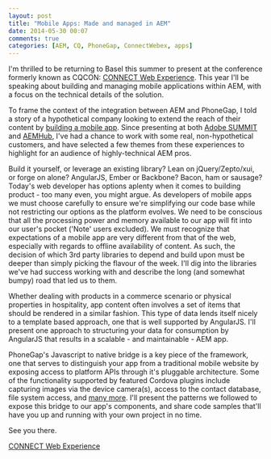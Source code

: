 ```yaml
---
layout: post
title: "Mobile Apps: Made and managed in AEM"
date: 2014-05-30 00:07
comments: true
categories: [AEM, CQ, PhoneGap, ConnectWebex, apps]
---
```

I'm thrilled to be returning to Basel this summer to present at the conference formerly known as CQCON: [CONNECT Web Experience](http://www.connectcon.ch/2014/en.html). This year I'll be speaking about building and managing mobile applications within AEM, with a focus on the technical details of the solution.

To frame the context of the integration between AEM and PhoneGap, I told a story of a hypothetical company looking to extend the reach of their content by [building a mobile app](/blog/2014/03/14/so-you-want-to-build-an-app/). Since presenting at both [Adobe SUMMIT](http://tv.adobe.com/watch/adobe-summit-2014/technical-session-mobile-app-development-and-content-management-with-aem/) and [AEMHub](/blog/2014/04/10/aemhub-mobile-apps-in-aem/), I've had a chance to work with some real, non-hypothetical customers, and have selected a few themes from these experiences to highlight for an audience of highly-technical AEM pros.

Build it yourself, or leverage an existing library? Lean on jQuery/Zepto/xui, or forge on alone? AngularJS, Ember or Backbone? Bacon, ham or sausage? Today's web developer has options aplenty when it comes to building product - too many even, you might argue. As developers of mobile apps we must choose carefully to ensure we're simplifying our code base while not restricting our options as the platform evolves. We need to be conscious that all the processing power and memory available to our app will fit into our user's pocket ('Note' users excluded). We must recognize that expectations of a mobile app are very different from that of the web, especially with regards to offline availability of content. As such, the decision of which 3rd party libraries to depend and build upon must be deeper than simply picking the flavour of the week. I'll dig into the libraries we've had success working with and describe the long (and somewhat bumpy) road that led us to them.

Whether dealing with products in a commerce scenario or physical properties in hospitality, app content often involves a set of items that should be rendered in a similar fashion. This type of data lends itself nicely to a template based approach, one that is well supported by AngularJS. I'll present one approach to structuring your data for consumption by AngularJS that results in a scalable - and maintainable - AEM app. 

PhoneGap's Javascript to native bridge is a key piece of the framework, one that serves to distinguish your app from a traditional mobile website by exposing access to platform APIs through it's pluggable architecture. Some of the functionality supported by featured Cordova plugins include capturing images via the device camera(s), access to the contact database, file system access, and [many more](http://plugins.cordova.io/#/). I'll present the patterns we followed to expose this bridge to our app's components, and share code samples that'll have you up and running with your own project in no time. 

See you there.

[CONNECT Web Experience](http://www.connectcon.ch/2014/en.html)
